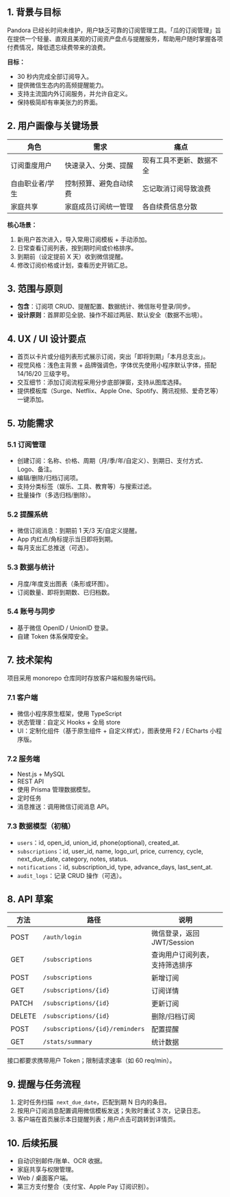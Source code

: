 ## 1. 背景与目标

Pandora 已经长时间未维护，用户缺乏可靠的订阅管理工具。「瓜的订阅管理」旨在提供一个轻量、直观且美观的订阅资产盘点与提醒服务，帮助用户随时掌握各项付费情况，降低遗忘续费带来的浪费。

**目标：**

- 30 秒内完成全部订阅导入。
- 提供微信生态内的高频提醒能力。
- 支持主流国内外订阅服务，并允许自定义。
- 保持极简却有审美张力的界面。

## 2. 用户画像与关键场景

| 角色            | 需求                   | 痛点                     |
| --------------- | ---------------------- | ------------------------ |
| 订阅重度用户    | 快速录入、分类、提醒   | 现有工具不更新、数据不全 |
| 自由职业者/学生 | 控制预算、避免自动续费 | 忘记取消订阅导致浪费     |
| 家庭共享        | 家庭成员订阅统一管理   | 各自续费信息分散         |

**核心场景：**

1. 新用户首次进入，导入常用订阅模板 + 手动添加。
2. 日常查看订阅列表，按到期时间或价格排序。
3. 到期前（设定提前 X 天）收到微信提醒。
4. 修改订阅价格或计划，查看历史开销汇总。

## 3. 范围与原则

- **包含**：订阅项 CRUD、提醒配置、数据统计、微信账号登录/同步。
- **设计原则**：首屏即见全貌、操作不超过两层、默认安全（数据不出境）。

## 4. UX / UI 设计要点

- 首页以卡片或分组列表形式展示订阅，突出「即将到期」「本月总支出」。
- 视觉风格：浅色主背景 + 品牌强调色，字体优先使用小程序默认字体，搭配 14/16/20 三级字号。
- 交互细节：添加订阅流程采用分步底部弹窗，支持从图库选择。
- 提供模板库（Surge、Netflix、Apple One、Spotify、腾讯视频、爱奇艺等）一键添加。

## 5. 功能需求

### 5.1 订阅管理

- 创建订阅：名称、价格、周期（月/季/年/自定义）、到期日、支付方式、Logo、备注。
- 编辑/删除/归档订阅项。
- 支持分类标签（娱乐、工具、教育等）与搜索过滤。
- 批量操作（多选归档/删除）。

### 5.2 提醒系统

- 微信订阅消息：到期前 1 天/3 天/自定义提醒。
- App 内红点/角标提示当日即将到期。
- 每月支出汇总推送（可选）。

### 5.3 数据与统计

- 月度/年度支出图表（条形或环图）。
- 订阅数量、即将到期数、已归档数。

### 5.4 账号与同步

- 基于微信 OpenID / UnionID 登录。
- 自建 Token 体系保障安全。

## 7. 技术架构

项目采用 monorepo 仓库同时存放客户端和服务端代码。

### 7.1 客户端

- 微信小程序原生框架，使用 TypeScript
- 状态管理：自定义 Hooks + 全局 store
- UI：定制化组件（基于原生组件 + 自定义样式），图表使用 F2 / ECharts 小程序版。

### 7.2 服务端

- Nest.js + MySQL
- REST API
- 使用 Prisma 管理数据模型。
- 定时任务
- 消息推送：调用微信订阅消息 API。

### 7.3 数据模型（初稿）

- `users`：id, open_id, union_id, phone(optional), created_at.
- `subscriptions`：id, user_id, name, logo_url, price, currency, cycle, next_due_date, category, notes, status.
- `notifications`：id, subscription_id, type, advance_days, last_sent_at.
- `audit_logs`：记录 CRUD 操作（可选）。

## 8. API 草案

| 方法   | 路径                            | 说明                           |
| ------ | ------------------------------- | ------------------------------ |
| POST   | `/auth/login`                   | 微信登录，返回 JWT/Session     |
| GET    | `/subscriptions`                | 查询用户订阅列表，支持筛选排序 |
| POST   | `/subscriptions`                | 新增订阅                       |
| GET    | `/subscriptions/{id}`           | 订阅详情                       |
| PATCH  | `/subscriptions/{id}`           | 更新订阅                       |
| DELETE | `/subscriptions/{id}`           | 删除/归档订阅                  |
| POST   | `/subscriptions/{id}/reminders` | 配置提醒                       |
| GET    | `/stats/summary`                | 统计数据                       |

接口都要求携带用户 Token；限制请求速率（如 60 req/min）。

## 9. 提醒与任务流程

1. 定时任务扫描  `next_due_date`，匹配到期 N 日内的条目。
2. 按用户订阅消息配置调用微信模板发送；失败时重试 3 次，记录日志。
3. 客户端在首页展示本日提醒列表；用户点击可跳转到详情页。

## 10. 后续拓展

- 自动识别邮件/账单、OCR 收据。
- 家庭共享与权限管理。
- Web / 桌面客户端。
- 第三方支付整合（支付宝、Apple Pay 订阅识别）。
